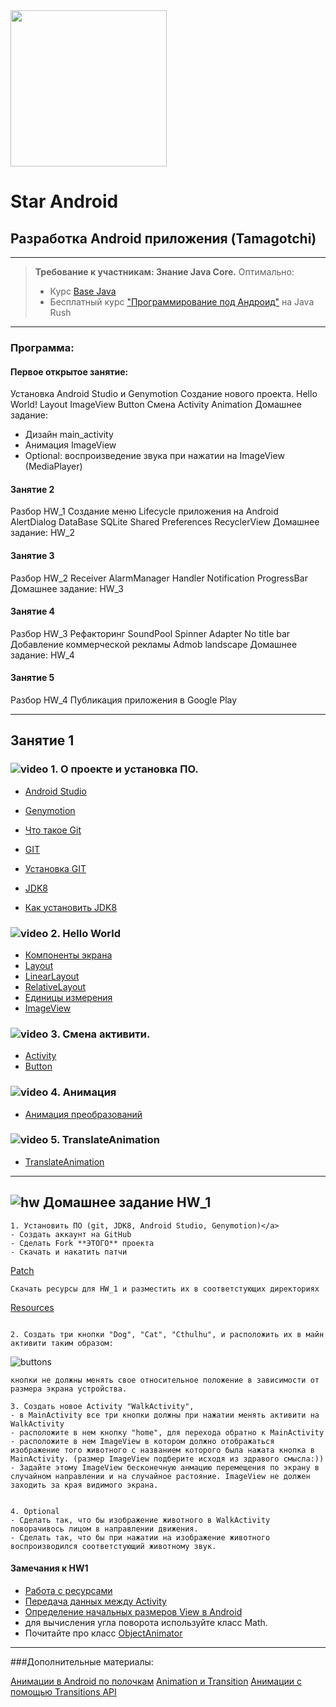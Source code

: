 
<img src="https://drive.google.com/file/d/1SEtrETSAJTFu0GekuAqbAODWbxfTas4U/view?usp=sharing" width="250"/>

# Star Android

## Разработка Android приложения (Tamagotchi)

---

> **Требование к участникам: Знание Java Core.**
> Оптимально:
> - Курс [Base Java](http://javaops.ru/reg/basejava)
> - Бесплатный курс ["Программирование под Андроид"](https://javarush.ru/quests/QUEST_GOOGLE_ANDROID) на Java Rush

---

### Программа:

#### Первое открытое занятие:

Установка Android Studio и Genymotion
Создание нового проекта.
Hello World!
Layout
ImageView
Button
Смена Activity
Animation
Домашнее задание:
- Дизайн main_activity
- Анимация ImageView
- Optional: воспроизведение звука при нажатии на ImageView (MediaPlayer)

#### Занятие 2

Разбор HW_1
Создание меню
Lifecycle приложения на Android
AlertDialog
DataBase  SQLite
Shared Preferences
RecyclerView
Домашнее задание: HW_2

#### Занятие 3

Разбор HW_2
Receiver
AlarmManager
Handler
Notification
ProgressBar
Домашнее задание: HW_3

#### Занятие 4

Разбор HW_3
Рефакторинг
SoundPool
Spinner Adapter
No title bar
Добавление коммерческой рекламы Admob
landscape
Домашнее задание: HW_4

#### Занятие 5 

Разбор HW_4
Публикация приложения в Google Play

---

## Занятие 1


### ![video](https://cloud.githubusercontent.com/assets/13649199/13672715/06dbc6ce-e6e7-11e5-81a9-04fbddb9e488.png) 1. О проекте и установка ПО.



- [Android Studio](https://developer.android.com/studio/)
- [Genymotion](https://www.genymotion.com)

- [Что такое Git](https://drive.google.com/file/d/0B9Ye2auQ_NsFSUNrdVc0bDZuX2s/edit)
- [GIT](https://git-scm.com/downloads)
- [Установка GIT](https://www.youtube.com/watch?v=mpK_MYb38zs)
- [JDK8](https://www.oracle.com/technetwork/java/javase/downloads/jdk8-downloads-2133151.html)
- [Как установить JDK8](https://www.youtube.com/watch?v=D59Sd7D58F0)

### ![video](https://cloud.githubusercontent.com/assets/13649199/13672715/06dbc6ce-e6e7-11e5-81a9-04fbddb9e488.png) 2. Hello World

- [Компоненты экрана](https://startandroid.ru/ru/uroki/vse-uroki-spiskom/13-urok-4-elementy-ekrana-i-ih-svojstva.html)
- [Layout](http://developer.alexanderklimov.ru/android/theory/layout.php)
- [LinearLayout](http://developer.alexanderklimov.ru/android/layout/linearlayout.php)
- [RelativeLayout](http://developer.alexanderklimov.ru/android/layout/relativelayout.php)
- [Единицы измерения](http://developer.alexanderklimov.ru/android/theory/scales.php)
- [ImageView](http://developer.alexanderklimov.ru/android/views/imageview.php)

### ![video](https://cloud.githubusercontent.com/assets/13649199/13672715/06dbc6ce-e6e7-11e5-81a9-04fbddb9e488.png) 3. Смена активити.

- [Activity](http://developer.alexanderklimov.ru/android/theory/activity-theory.php#what)
- [Button](http://developer.alexanderklimov.ru/android/views/button.php)

### ![video](https://cloud.githubusercontent.com/assets/13649199/13672715/06dbc6ce-e6e7-11e5-81a9-04fbddb9e488.png) 4. Анимация

- [Анимация преобразований](http://developer.alexanderklimov.ru/android/animation/tweenanimation.php)

### ![video](https://cloud.githubusercontent.com/assets/13649199/13672715/06dbc6ce-e6e7-11e5-81a9-04fbddb9e488.png) 5. TranslateAnimation

- [TranslateAnimation](http://developer.alexanderklimov.ru/android/animation/translateanimation.php)

---

## ![hw](https://cloud.githubusercontent.com/assets/13649199/13672719/09593080-e6e7-11e5-81d1-5cb629c438ca.png) Домашнее задание HW_1

```
1. Установить ПО (git, JDK8, Android Studio, Genymotion)</a>
- Создать аккаунт на GitHub
- Сделать Fork **ЭТОГО** проекта
- Скачать и накатить патчи 
```
[Patch](https://drive.google.com/file/d/1THrlPwoFIGVfd7T6yWFkFR_fiCkkdBrh/view?usp=sharing)
```
Скачать ресурсы для HW_1 и разместить их в соответстующих директориях
```
[Resources](https://drive.google.com/file/d/1L9cKSTV6GMOGiAi-OzP2Hj4PlRyo3BAP/view?usp=sharing)
```

2. Создать три кнопки "Dog", "Cat", "Cthulhu", и расположить их в майн активити таким образом:
```
![buttons](https://drive.google.com/file/d/1bbPCsLNYpfAs4mxl9bQBl8BGzSPnM6Uc/view?usp=sharing)
```
кнопки не должны менять свое относительное положение в зависимости от размера экрана устройства.

3. Создать новое Activity "WalkActivity", 
- в MainActivity все три кнопки должны при нажатии менять активити на WalkActivity
- расположите в нем кнопку "home", для перехода обратно к MainActivity 
- расположите в нем ImageView в котором должно отображаться изображение того животного с названием которого была нажата кнопка в MainActivity. (размер ImageView подберите исходя из здравого смысла:))
- Задайте этому ImageView бесконечную анмацию перемещения по экрану в случайном направлении и на случайное растояние. ImageView не должен заходить за края видимого экрана.


4. Optional
- Сделать так, что бы изображение животного в WalkActivity поворачивось лицом в направлении движения.
- Сделать так, что бы при нажатии на изображение животного воспроизводился соответстующий животному звук.
```

#### Замечания к HW1

- [Работа с ресурсами](https://metanit.com/java/android/2.4.php)
- [Передача данных между Activity](http://developer.alexanderklimov.ru/android/activity.php#passdata)
- [Определение начальных размеров View в Android](http://poetofcode.ru/programming/2017/06/12/kak-opredelit-nachalnyue-razmeryu-view-v-android.html)
- для вычисления угла поворота используйте класс Math.
- Почитайте про класс [ObjectAnimator](https://developer.android.com/reference/android/animation/ObjectAnimator)

---

###Дополнительные материалы:

[Анимации в Android по полочкам](https://habr.com/ru/post/347918/)
[Animation и Transition](http://developer.alexanderklimov.ru/android/animation/)
[Анимации c помощью Transitions API](https://habr.com/ru/post/243363/)